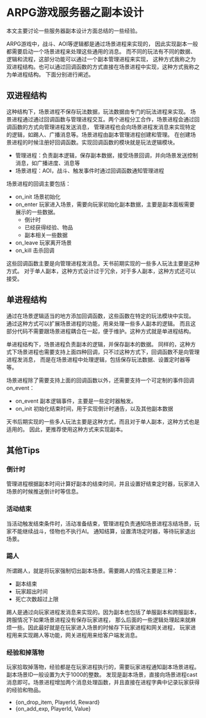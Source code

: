 # ARPG游戏服务器之副本设计

本文主要讨论一些服务器副本设计方面总结的一些经验。

ARPG游戏中，战斗、AOI等逻辑都是通过场景进程来实现的，
因此实现副本一般都需要启动一个场景进程来处理这些通用的消息。
而不同的玩法有不同的数据、逻辑和流程，这部分功能可以通过一个副本管理进程来实现，
这种方式我称之为双进程结构。也可以通过回调函数的方式直接在场景进程中实现，这种方式我称之为单进程结构。
下面分别进行阐述。

## 双进程结构

这种结构下，场景进程不保存玩法数据，玩法数据由专门的玩法进程来实现。
场景进程通过通过回调函数与管理进程交互。两个进程分工合作，场景进程会通过回调函数的方式向管理进程发送消息，
管理进程也会向场景进程发消息来实现特定的逻辑，如踢人、广播消息等。场景进程由副本管理进程创建和管理。
在创建场景进程的时候注册好回调函数。实现回调函数的模块就是玩法逻辑模块。

* 管理进程：负责副本逻辑，保存副本数据，接受场景回调，并向场景发送控制消息，如广播进度、消息等
* 场景进程：AOI，战斗、触发事件时通过回调函数通知管理进程

场景进程的回调主要包括：
* on_init 场景初始化
* on_enter 玩家进入场景，需要向玩家初始化副本数据，主要是副本面板需要展示的一些数据。
    - 倒计时
    - 已经获得经验、物品
    - 副本相关一些数据
* on_leave 玩家离开场景
* on_kill 击杀回调

这些回调函数主要是向管理进程发消息。天书前期实现的一些多人玩法主要是这种方式。
对于单人副本，这种方式设计过于冗余，对于多人副本，这种方式还可以接受。

## 单进程结构

通过在场景逻辑适当的地方添加回调函数，这些函数在特定的玩法模块中实现。
通过这种方式可以扩展场景进程的功能，用来处理一些多人副本的逻辑。
而且这部分代码不需要跟场景进程耦合在一起，便于维护。这种方式就是单进程结构。

单进程结构下，场景进程负责副本的逻辑，并保存副本的数据。
同样的，这种方式下场景进程也需要支持上面四种回调，只不过这种方式下，回调函数不是向管理进程发消息，
而是在场景进程中处理逻辑，包括保存玩法数据、设置定时器等等。

场景进程除了需要支持上面的回调函数以外，还需要支持一个可定制的事件回调on_event：
* on_event 副本逻辑事件，主要是一些定时器触发。
* on_init 初始化结束时间，用于实现倒计时通告，以及其他副本数据

天书后期实现的一些多人玩法主要是这种方式，而且对于单人副本，这种方式也是适用的。
因此，更推荐使用这种方式来实现副本。

## 其他Tips

### 倒计时

管理进程根据副本时间计算好副本的结束时间，并且设置好结束定时器，玩家进入场景的时候推送倒计时等信息。

### 活动结束
当活动触发结束条件时，活动准备结束，管理进程负责通知场景进程冻结场景，玩家不能继续战斗，怪物也不执行AI。
通知结算，设置清场定时器，等待玩家退出场景。

### 踢人

所谓踢人，就是将玩家强制切出副本场景。需要踢人的情况主要是三种：
* 副本结束
* 玩家超出时间
* 死亡次数超过上限

踢人是通过向玩家进程发消息来实现的。因为副本也包括了单服副本和跨服副本，跨服情况下如果场景进程没有保存玩家进程，
那么后面的一些逻辑处理起来就麻烦一些。因此最好就是在玩家进入场景的时候存下玩家进程和网关进程，
玩家进程用来实现踢人等功能，网关进程用来给客户端发消息。

### 经验和掉落物

玩家拾取掉落物，经验都是在玩家进程执行的，需要玩家进程通知副本场景进程。副本场景ID一般设置为大于1000的整数。
发现是副本场景，直接向场景进程cast消息即可。场景进程增加两个消息处理函数，并且直接在进程字典中记录玩家获得的经验和物品。
* {on_drop_item, PlayerId, Reward}
* {on_add_exp, PlayerId, Value}

